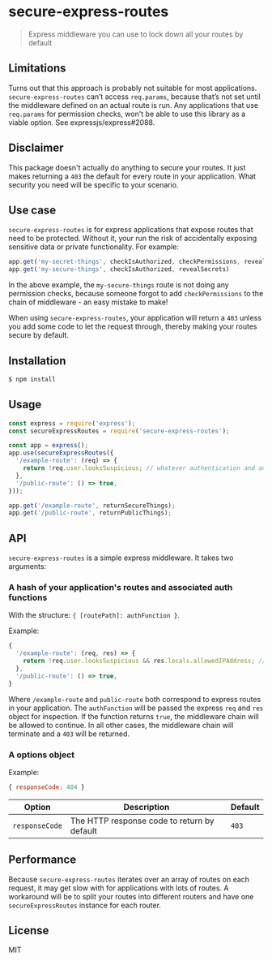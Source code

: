 # secure-express-routes

> Express middleware you can use to lock down all your routes by default

## Limitations

Turns out that this approach is probably not suitable for most applications. `secure-express-routes` can’t access `req.params`, because that’s not set until the middleware defined on an actual route is run. Any applications that use `req.params` for permission checks, won't be able to use this library as a viable option. See expressjs/express#2088.

## Disclaimer
This package doesn't actually do anything to secure your routes. It just makes returning a `403` the default for every route in your application. What security you need will be specific to your scenario.

## Use case

`secure-express-routes` is for express applications that expose routes that need to be protected. Without it, your run the risk of accidentally exposing sensitive data or private functionality. For example:

```js
app.get('my-secret-things', checkIsAuthorized, checkPermissions, revealSecrets)
app.get('my-secure-things', checkIsAuthorized, revealSecrets)
```

In the above example, the `my-secure-things` route is not doing any permission checks, because someone forgot to add `checkPermissions` to the chain of middleware - an easy mistake to make!

When using `secure-express-routes`, your application will return a `403` unless you add some code to let the request through, thereby making your routes secure by default.

## Installation

```sh
$ npm install 
```

## Usage

```js
const express = require('express');
const secureExpressRoutes = require('secure-express-routes');

const app = express();
app.use(secureExpressRoutes({
  '/example-route': (req) => {
    return !req.user.looksSuspicious; // whatever authentication and authorization checks you need
  },
  '/public-route': () => true,
}));

app.get('/example-route', returnSecureThings);
app.get('/public-route', returnPublicThings);
```

## API

`secure-express-routes` is a simple express middleware. It takes two arguments:

### A hash of your application's routes and associated auth functions

With the structure: `{ [routePath]: authFunction }`.

Example:

```js
{
  '/example-route': (req, res) => {
    return !req.user.looksSuspicious && res.locals.allowedIPAddress; // whatever authentication and authorization checks you need
  },
  '/public-route': () => true,
}
```

Where `/example-route` and `public-route` both correspond to express routes in your application. The `authFunction` will be passed the express `req` and `res` object for inspection. If the function returns `true`, the middleware chain will be allowed to continue. In all other cases, the middleware chain will terminate and a `403` will be returned.

### A options object

Example:

```js
{ responseCode: 404 }
```

Option|Description|Default
---|---|---
`responseCode`|The HTTP response code to return by default|`403`


## Performance

Because `secure-express-routes` iterates over an array of routes on each request, it may get slow with for applications with lots of routes. A workaround will be to split your routes into different routers and have one `secureExpressRoutes` instance for each router.

## License

MIT
